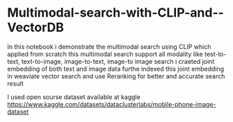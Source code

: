 # Multimodal-search-with-CLIP-and--VectorDB

In this notebook i demonstrate the multimodal search using CLIP which applied from scratch 
this multimodal search support all modality like test-to-text, text-to-image, image-to-text, image-to image search 
i craeted joint embedding of both text and image data furthe indexed this joint embedding in weaviate vector search and use 
Reranking for better and accurate search result 

I used open sourse dataset available at kaggle 
https://www.kaggle.com/datasets/dataclusterlabs/mobile-phone-image-dataset
